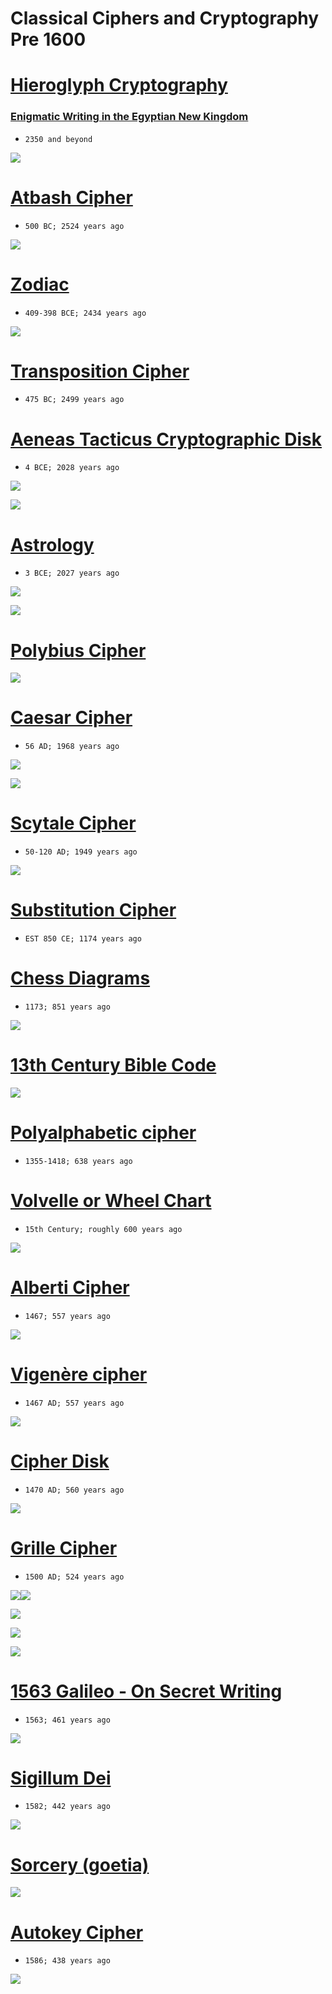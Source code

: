 # Classical Ciphers and Cryptography Pre 1600

# [Hieroglyph Cryptography](https://www.degruyter.com/document/doi/10.1515/9783110683882-002/html?lang=en)
### [Enigmatic Writing in the Egyptian New Kingdom](https://www.degruyter.com/serial/ewenk-b/html?lang=en)
- `2350 and beyond`

![](https://cdn.britannica.com/88/124388-159-74436A38/Hieroglyphs-temple-Ombos-Egypt.jpg)

# [Atbash Cipher](https://cyberw1ng.medium.com/understanding-the-atbash-cipher-a-simple-and-effective-encryption-method-2023-da89d71c4369)
- `500 BC; 2524 years ago`

![](https://miro.medium.com/v2/resize:fit:1400/0*pak_WYFTp27azIBB)

# [Zodiac](https://zoroastrianastrology.blogspot.com/p/houses-of-zodiac.html)
- `409-398 BCE; 2434 years ago`

![](https://blogger.googleusercontent.com/img/b/R29vZ2xl/AVvXsEim-0S5TByW8RXqyYmKAeVwKSYG9Sj2iG2rFyY_AJNgFrd321zUSh1C0D3mIoZiNwRBZajDoeL7p1AfvgAR_CuyrB0pPsS1Wm1ZTvAF1utQMJVZTDi5lfZo5-mYHaedmAbcVTMqIWyXRYw/s640/Zodiac4.jpg)

# [Transposition Cipher](https://www.sciencedirect.com/topics/computer-science/transposition-cipher#:~:text=Probably%20one%20of%20the%20oldest,secret%20messages%20(Figure%201.9).)
- `475 BC; 2499 years ago`

# [Aeneas Tacticus Cryptographic Disk](https://www.youtube.com/watch?v=E91RlYsl7W8)
- `4 BCE; 2028 years ago`

![](https://www.planksip.org/content/images/2022/08/Figure-8-M.-Diepenbroek.png)

![](https://i.pinimg.com/736x/30/f2/ab/30f2ab35307bbaf5bab32e693d541ede.jpg)

# [Astrology](https://en.wikipedia.org/wiki/Astrological_symbols)
- `3 BCE; 2027 years ago`

![](https://upload.wikimedia.org/wikipedia/commons/thumb/b/ba/Clock_of_San_Marco_clockface.png/170px-Clock_of_San_Marco_clockface.png)

![](https://upload.wikimedia.org/wikipedia/commons/thumb/3/3e/Astrolog.png/400px-Astrolog.png)

# [Polybius Cipher](https://en.wikipedia.org/wiki/Polybius_square)

![](https://upload.wikimedia.org/wikipedia/commons/thumb/2/21/Polybius_square.png/485px-Polybius_square.png)

# [Caesar Cipher](https://www.romeandart.eu/en/art-cipher-julius-caesar.html)
- `56 AD; 1968 years ago`

![](https://www.romeandart.eu/images/news/cifrario-1.jpg)

![](https://upload.wikimedia.org/wikipedia/commons/thumb/5/54/Confederate_cipher_disk.jpg/400px-Confederate_cipher_disk.jpg)

# [Scytale Cipher](https://en.wikipedia.org/wiki/Scytale#:~:text=From%20indirect%20evidence%2C%20the%20scytale,Plutarch%20(50%E2%80%93120%20AD):)
- `50-120 AD; 1949 years ago`

![](https://upload.wikimedia.org/wikipedia/commons/thumb/5/51/Skytale.png/400px-Skytale.png)

# [Substitution Cipher](https://en.wikipedia.org/wiki/Substitution_cipher)
- `EST 850 CE; 1174 years ago`

# [Chess Diagrams](https://en.wikipedia.org/wiki/Algebraic_notation_(chess)#History)
- `1173; 851 years ago`

![](https://upload.wikimedia.org/wikipedia/commons/a/a2/Ms._Paris_1173.png)

# [13th Century Bible Code](https://en.wikipedia.org/wiki/Bible_code#:~:text=History-,Early%20history,point%20of%20the%20Hebrew%20calendar.)
![](https://c8.alamy.com/comp/MNXD99/spanish-bible-with-masorah-13th-century-before-1287-1134-spanish-bible-with-masorah-google-art-project-MNXD99.jpg)

# [Polyalphabetic cipher](https://en.wikipedia.org/wiki/Polyalphabetic_cipher)
- `1355-1418; 638 years ago`

# [Volvelle or Wheel Chart](https://en.wikipedia.org/wiki/Volvelle)
- `15th Century; roughly 600 years ago`

![](https://upload.wikimedia.org/wikipedia/commons/thumb/d/dc/P.9_a_volvella_of_the_moon._A_volvella_is_a_moveable_device_for_working_out_the_position_of_the_sun_and_moon_in_the_zodiac.jpg/400px-P.9_a_volvella_of_the_moon._A_volvella_is_a_moveable_device_for_working_out_the_position_of_the_sun_and_moon_in_the_zodiac.jpg)

# [Alberti Cipher](https://en.wikipedia.org/wiki/Alberti_cipher)
- `1467; 557 years ago`

![](https://upload.wikimedia.org/wikipedia/commons/thumb/2/23/Alberti_cipher_disk.svg/400px-Alberti_cipher_disk.svg.png)

# [Vigenère cipher](https://en.wikipedia.org/wiki/Vigen%C3%A8re_cipher)
- `1467 AD; 557 years ago`

![](https://upload.wikimedia.org/wikipedia/commons/thumb/9/9a/Vigen%C3%A8re_square_shading.svg/400px-Vigen%C3%A8re_square_shading.svg.png)

# [Cipher Disk](https://en.wikipedia.org/wiki/Cipher_disk)
- `1470 AD; 560 years ago`

![](https://miro.medium.com/v2/resize:fit:400/0*dms5WeXPQk-p3gBh.jpg)

# [Grille Cipher](https://en.wikipedia.org/wiki/Grille_(cryptography))
- `1500 AD; 524 years ago`

![](https://upload.wikimedia.org/wikipedia/commons/thumb/5/59/Tangiers2.svg/200px-Tangiers2.svg.png)![](https://upload.wikimedia.org/wikipedia/commons/thumb/9/97/Tangiers1.svg/200px-Tangiers1.svg.png)

![](https://upload.wikimedia.org/wikipedia/commons/9/92/CifrarioCruciverba.png)

![](https://upload.wikimedia.org/wikipedia/commons/c/c5/Jacob_K%C3%B6bel_1520.png)

![](https://upload.wikimedia.org/wikipedia/commons/2/20/ChessBoardCipher.png)

# [1563 Galileo - On Secret Writing](https://galileo.ou.edu/exhibits/secret-writing.html)
- `1563; 461 years ago`

![](https://repository.ou.edu/adore-djatoka/resolver?rft_id=https%3A%2F%2Frepository.ou.edu%2Fuuid%2F8fd1dc86-856c-58fe-a39b-ba9244b3e215%2Fdatastream%2FJP2%2Fview%3Ftoken%3Dc3ee9f2affc591dbc61f9fdd7c98259a265f5fda063ccef3fd9a2d4c3987c0d1&url_ver=Z39.88-2004&svc_id=info%3Alanl-repo%2Fsvc%2FgetRegion&svc_val_fmt=info%3Aofi%2Ffmt%3Akev%3Amtx%3Ajpeg2000&svc.format=image%2Fjpeg&svc.level=4&svc.rotate=0)

# [Sigillum Dei](https://en.wikipedia.org/wiki/Sigillum_Dei)
- `1582; 442 years ago`

![](https://upload.wikimedia.org/wikipedia/commons/6/61/Sloane3188-john_dee.png)

# [Sorcery (goetia)](https://en.wikipedia.org/wiki/Sorcery_(goetia))
![](https://upload.wikimedia.org/wikipedia/commons/thumb/a/a2/Circle_of_Solomon_and_Triangle_of_Solomon_from_The_Lesser_Key_of_Solomon.png/400px-Circle_of_Solomon_and_Triangle_of_Solomon_from_The_Lesser_Key_of_Solomon.png)

# [Autokey Cipher](https://en.wikipedia.org/wiki/Autokey_cipher)
- `1586; 438 years ago`

![](https://upload.wikimedia.org/wikipedia/commons/thumb/9/9a/Vigen%C3%A8re_square_shading.svg/1024px-Vigen%C3%A8re_square_shading.svg.png)
